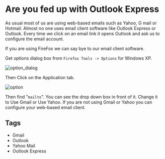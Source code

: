 # Are you fed up with Outlook Express

As usual most of us are using web-based emails such as Yahoo, G mail or Hotmail. Almost no one uses email client software like Outlook Express or Outlook. Every time we click on an email link it opens Outlook and ask us to configure the email account.

If you are using FireFox we can say bye to our email client software.

Get options dialog box from `Firefox Tools -> Options` for Windows XP. 

![option_dialog](https://4.bp.blogspot.com/-Ak0MVzq2FQM/TrzFmSCk5II/AAAAAAAAAUw/ITKgaqFnCQU/s400/firefox+option+xp.bmp)

Then Click on the Application tab.

![option](https://3.bp.blogspot.com/-HF7-q62jRMw/TuA7lydkejI/AAAAAAAAAYg/5LWgzlVsJ9A/s400/firefox+gmail.JPG)

Then find "`mailto`". You can see the drop down box in front of it. Change it to Use Gmail or Use Yahoo. If you are not using Gmail or Yahoo you can configure your web-based email client.

## Tags

- Gmail
- Outlook
- Yahoo Mail
- Outlook Express